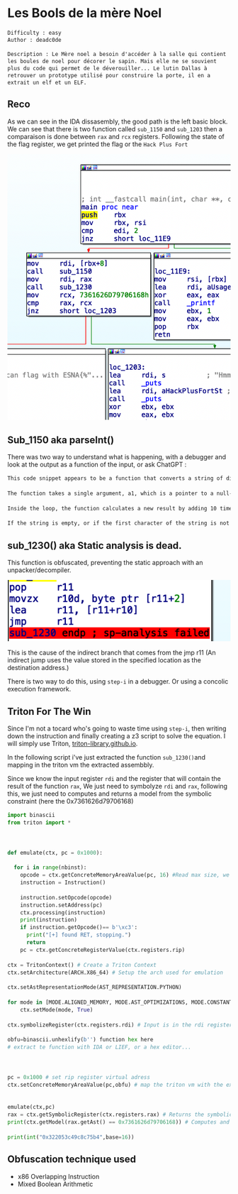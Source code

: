 # Les Bools de la mère Noel



    Difficulty : easy
    Author : deadc0de

    Description : Le Mère noel a besoin d'accéder à la salle qui contient les boules de noel pour décorer le sapin. Mais elle ne se souvient plus du code qui permet de le déverouiller... Le lutin Dallas à retrouver un prototype utilisé pour construire la porte, il en a extrait un elf et un ELF. 


## Reco 


As we can see in the IDA dissasembly, the good path is the left basic block. We can see that there is two function called `sub_1150` and `sub_1203` then a comparaison is done between `rax` and `rcx` registers. Following the state of the flag register, we get printed the flag or the `Hack Plus Fort`

![disass](dissasembly1.png)



## Sub_1150 aka parseInt()

There was two way to understand what is happening, with a debugger and look at the output as a function of the input, or ask ChatGPT : 
```txt 
This code snippet appears to be a function that converts a string of digits to an integer. It does this by iterating through the characters of the string, starting from the first character, and multiplying the current result by 10 each time, before adding the integer value of the current character to the result. The integer value of a digit character is obtained by subtracting 48 from its ASCII value.

The function takes a single argument, a1, which is a pointer to a null-terminated string of characters. It initializes a local variable v1 with the value of the first character in the string, and then checks if v1 is non-zero (i.e., if the string is not empty). If the string is not empty, it initializes another local variable, v2, with the address of the second character in the string, and a result variable with the value 0. It then enters a loop, which continues as long as v1 is a digit (i.e., its ASCII value is greater than or equal to 58 and less than or equal to 96).

Inside the loop, the function calculates a new result by adding 10 times the current result to the integer value of the current character. It then updates v1 with the value of the next character in the string, using v2 as an index, and increments v2. If v1 is now zero (i.e., if the end of the string has been reached), the function returns the result. If the end of the string has not been reached, the loop continues.

If the string is empty, or if the first character of the string is not a digit, the function simply returns 0.
```





## sub_1230() aka Static analysis is dead.


This function is obfuscated, preventing the static approach with an unpacker/decompiler. 


![](sp.png)


This is the cause of the indirect branch that comes from the jmp r11 (An indirect jump uses the value stored in the specified location as the destination address.) 


There is two way to do this, using `step-i` in a debugger. 
Or using a concolic execution framework. 

## Triton For The Win 

Since I'm not a tocard who's going to waste time using `step-i`, then writing down the instruction and finally creating a z3 script to solve the equation. 
I will simply use Triton, [triton-library.github.io](triton-library.github.io). 


In the following script i've just extracted the function `sub_1230()`and mapping in the triton vm the extracted assembbly. 


Since we know the input register `rdi` and the register that will contain the result of the function `rax`, We just need to symbolyze `rdi` and `rax`, following this, we just need to computes and returns a model from the symbolic constraint (here the 0x7361626d79706168)

```python
import binascii
from triton import *



def emulate(ctx, pc = 0x1000):

  for i in range(nbinst):
    opcode = ctx.getConcreteMemoryAreaValue(pc, 16) #Read max size, we dont know the size due to obfU.
    instruction = Instruction()
    
    instruction.setOpcode(opcode)
    instruction.setAddress(pc)
    ctx.processing(instruction)
    print(instruction)
    if instruction.getOpcode()== b'\xc3':
      print("[+] found RET, stopping.")
      return
    pc = ctx.getConcreteRegisterValue(ctx.registers.rip)

ctx = TritonContext() # Create a Triton Context
ctx.setArchitecture(ARCH.X86_64) # Setup the arch used for emulation

ctx.setAstRepresentationMode(AST_REPRESENTATION.PYTHON)  

for mode in [MODE.ALIGNED_MEMORY, MODE.AST_OPTIMIZATIONS, MODE.CONSTANT_FOLDING, MODE.ONLY_ON_SYMBOLIZED]:
    ctx.setMode(mode, True)

ctx.symbolizeRegister(ctx.registers.rdi) # Input is in the rdi register. 

obfu=binascii.unhexlify(b'') function hex here
# extract te function with IDA or LIEF, or a hex editor...



pc = 0x1000 # set rip register virtual adress
ctx.setConcreteMemoryAreaValue(pc,obfu) # map the triton vm with the extracted function 


emulate(ctx,pc)
rax = ctx.getSymbolicRegister(ctx.registers.rax) # Returns the symbolic expression assigned to rax
print(ctx.getModel(rax.getAst() == 0x7361626d79706168)) # Computes and returns a model from a symbolic constraint.

print(int("0x322053c49c8c75b4",base=16))
```



## Obfuscation technique used 




- x86 Overlapping Instruction
- Mixed Boolean Arithmetic
